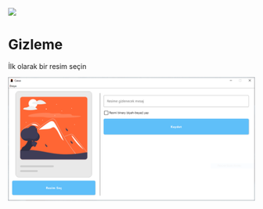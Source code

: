 ![](artwork/readme/apps.png)

# Gizleme

İlk olarak bir resim seçin

![](https://github.com/ch3xx/Casus/blob/main/screenshots/1-Main%20Screen%20-%201.PNG)
